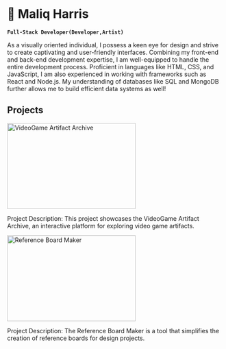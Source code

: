 #  🤖  Maliq Harris 

**`Full-Stack Developer(Developer,Artist)`**

As a visually oriented individual, I possess a keen eye for design and strive to create captivating and user-friendly interfaces. Combining my front-end and back-end development expertise, I am well-equipped to handle the entire development process. Proficient in languages like HTML, CSS, and JavaScript, I am also experienced in working with frameworks such as React and Node.js. My understanding of databases like SQL and MongoDB further allows me to build efficient data systems as well!


## Projects

<img src="https://i.ytimg.com/an_webp/1IZ8W4Q6Ua4/mqdefault_6s.webp?du=3000&sqp=CLaQwaUG&rs=AOn4CLCOaNfbWV4NRMVVND_39lZcA619SA" alt="VideoGame Artifact Archive" width="300" height="200">

Project Description: This project showcases the VideoGame Artifact Archive, an interactive platform for exploring video game artifacts.

<img src="https://i.giphy.com/media/kea1PyCHpR45XKtFj1/giphy.webp" alt="Reference Board Maker" width="300" height="200">

Project Description: The Reference Board Maker is a tool that simplifies the creation of reference boards for design projects.

